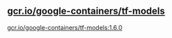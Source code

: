 
[gcr.io/google-containers/tf-models](https://hub.docker.com/r/anjia0532/google-containers.tf-models/tags/)
-----


[gcr.io/google-containers/tf-models:1.6.0](https://hub.docker.com/r/anjia0532/google-containers.tf-models/tags/)


